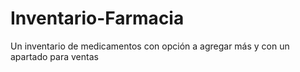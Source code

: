 # Inventario-Farmacia
Un inventario de medicamentos con opción a agregar más y con un apartado para ventas 
